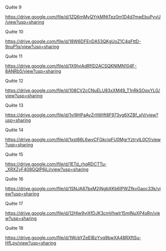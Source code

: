 Quête 9 

https://drive.google.com/file/d/1ZQ6mMyQYrkMNtTez0m1D4d7mwEbuPyvU/view?usp=sharing

Quête 10 

https://drive.google.com/file/d/18W6DFEnDA53QKgUoZ1C4qFttD-9nuP1q/view?usp=sharing

Quête 11

https://drive.google.com/file/d/1X9IyiAdRfID2ACSQKNlMN104F-8ANRb5/view?usp=sharing

Quête 12

https://drive.google.com/file/d/108CV2cCNuELU83xXM49_T1nRkSOqxYLG/view?usp=sharing

Quête 13

https://drive.google.com/file/d/1vI9HPaAyZrItWIft8F973yg6XZBf_slV/view?usp=sharing

Quête 14 

https://drive.google.com/file/d/1xst86L6wvCFGkcjpFU0MgrYztrvIL0Cf/view?usp=sharing

Quête 15

https://drive.google.com/file/d/1ETd_rhqRDCTTu-_XRXZyF408GQIP6jLi/view?usp=sharing

Quête 16 

https://drive.google.com/file/d/1SNJA87bxM2jNgbXKb6IPWZfkvGaoc33k/view?usp=sharing

Quête 17

https://drive.google.com/file/d/12Hlw9vjXfDJK3cmVhwlr15mlNuXP4sRn/view?usp=sharing

Quête 18

https://drive.google.com/file/d/1WcbYZeEIBzYvq9bwXA48RXftSu-HfLpy/view?usp=sharing